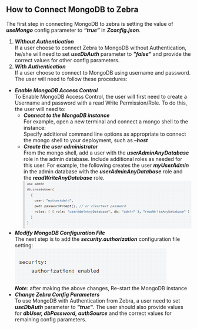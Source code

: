 ## How to Connect MongoDB to Zebra
  The first step in connecting MongoDB to zebra is setting the value of ***useMongo*** config parameter to ***“true”*** in ***Zconfig.json***.  
  1. ***Without Authentication***  
  If a user choose to connect Zebra to MongoDB without Authentication, he/she will need to set ***useDbAuth*** parameter to ***"false"*** and provide the correct values for other config parameters.
  2.  ***With Authentication***  
  If a user choose to connect to MongoDB using username and password. The user will need to follow these procedures:
  - ***Enable MongoDB Access Control***  
  To Enable MongoDB Access Control, the user will first need to create a Username and password with a read Write Permission/Role. To do this, the user will need to:  
      - ***Connect to the MongoDB instance***  
      For example, open a new terminal and connect a mongo shell to the instance:  
      Specify additional command line options as appropriate to connect the mongo shell to your deployment, such as ***–host***  
      - ***Create the user administrator***  
      From the mongo shell, add a user with the ***userAdminAnyDatabase*** role in the admin database. Include additional roles as needed for this user. For example, the following creates the user ***myUserAdmin*** in the admin database with the ***userAdminAnyDatabase*** role and the ***readWriteAnyDatabase*** role.  
      ![](/Documentation/Images/mongo-user.png) 
  - ***Modify MongoDB Configuration File***  
  The next step is to add the ***security.authorization*** configuration file setting:     
    ![](/Documentation/Images/mongo-auth.png)  
    ***Note***: after making the above changes, Re-start the MongoDB instance  
  - ***Change Zebra Config Parameters***  
   To use MongoDB with Authentication from Zebra, a user need to set ***useDbAuth*** parameter to ***"true"***. The user should also provide values for ***dbUser, dbPassword, authSource*** and the correct values for remaining config parameters.     
    
